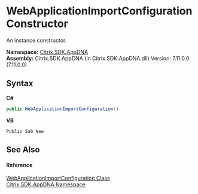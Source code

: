 # WebApplicationImportConfiguration Constructor 
 

An instance constructor.

**Namespace:**&nbsp;[Citrix.SDK.AppDNA](index.md)<br />**Assembly:**&nbsp;Citrix.SDK.AppDNA (in Citrix.SDK.AppDNA.dll) Version: 7.11.0.0 (7.11.0.0)

## Syntax

**C#**
```csharp
public WebApplicationImportConfiguration()
```

**VB**
```vbnet
Public Sub New
```


## See Also


#### Reference
<a href="0d0a9254-fd62-2447-c543-9852d1a6f1dc">WebApplicationImportConfiguration Class</a><br /><a href="fe2d265b-410b-8b11-1eb4-a790e0b062bf">Citrix.SDK.AppDNA Namespace</a><br />